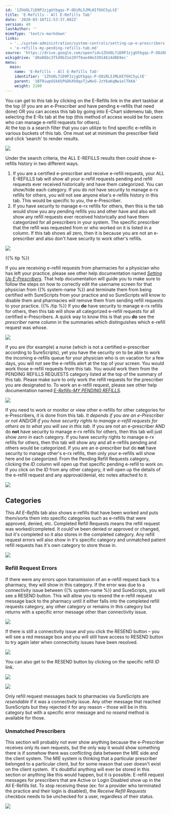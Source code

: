 ```yaml
---
id: '1ZhUOL7iD9PJzjgUtbgqs-P-OOiRL5JMLHIfOXC5yLtE'
title: 'E-Refills - All E-Refills Tab'
date: '2020-03-16T11:53:37.082Z'
version: 40
lastAuthor: ''
mimeType: 'text/x-markdown'
links:
  - '../system-administration/system-controls/setting-up-e-prescribers.md'
  - 'e-refills-my-pending-refills-tab.md'
source: 'https://drive.google.com/open?id=1ZhUOL7iD9PJzjgUtbgqs-P-OOiRL5JMLHIfOXC5yLtE'
wikigdrive: 'd8a86bc3f5d9b31e29ff6ae40e33914614d8b9ec'
menu:
  main:
    name: 'E-Refills - All E-Refills Tab'
    identifier: '1ZhUOL7iD9PJzjgUtbgqs-P-OOiRL5JMLHIfOXC5yLtE'
    parent: '1BT9iwpUSk65PGOkXhOqxTjwNvG-JzY6aKqNw1elTkKA'
    weight: 2100
---
```

You can get to this tab by clicking on the E-Refills link in the alert taskbar at the top (if you are an e-Prescriber and have pending e-refills that need done) OR you can access this tab by going into E-Chart sidemenu tab, then selecting the E-Rx tab at the top (this method of access would be for users who can manage e-refill requests for others).  
At the top is a search filter that you can utilize to find specific e-refills in various buckets of this tab. One must set at minimum the prescriber field and click ‘search' to render results.
  
![](../e-refills-all-e-refills-tab.assets/3c2d62082d8fc6c973c451e711ae7f3c.png)  

Under the search criteria, the ALL E-REFILLS results then could show e-refills history in two different ways.
1. If you are a certified e-prescriber and receive e-refill requests, your ALL E-REFILLS tab will show all your e-refill requests pending and refill requests ever received historically and have them categorized. You can show/hide each category. If you do <em>not</em> have security to manage e-rx refills for others, you will not see anyone else's e-refills history in this tab. This would be specific to you, the e-Prescriber.
2. If you have security to manage e-rx refills for others, then this is the tab would show you any pending refills you and other have and also will show any refill requests ever received historically and have them categorized for all prescribers in your system. The specific prescriber that the refill was requested from or who worked on it is listed in a column.
If this tab shows all zero, then it is because you are not an e-prescriber and also don't have security to work other's refills.
  
![](../e-refills-all-e-refills-tab.assets/9bb0102505222d34e1265955839aab70.png)  

{{% tip %}}

If you are receiving e-refill requests from pharmacies for a physician who has left your practice, please see other help documentation named [*Setting Up E-Prescribers*](../system-administration/system-controls/setting-up-e-prescribers.md). That help documentation will guide you to make sure to follow the steps on how to correctly edit the username screen for that physician from {{% system-name %}} and terminate them from being certified with SureScripts from your practice and so SureScripts will know to disable them and pharmacies will remove them from sending refill requests to your practice.
{{% /tip %}}
If you **do** have security to manage e-rx refills for others, then this tab will show all categorized e-refill requests for all certified e-Prescribers. A quick way to know this is that you **do** see the *prescriber* name column in the summaries which distinguishes which e-refill request was whose.
  
![](../e-refills-all-e-refills-tab.assets/e1bf13ba2c6a10b8f8afc74f18922ac3.png)  

If you are (for example) a nurse (which is not a certified e-prescriber according to SureScripts), yet you have the security on to be able to work the incoming e-refills queue for your physician who is on vacation for a few days, you will *not* see the e-refills alert at the top of your screen. You would work those e-refill requests from this tab. You would work them from the PENDING REFILLS REQUESTS category listed at the top of the summary of this tab. Please make sure to only work the refill requests for the prescriber you are designated to.
To work an e-refill request, please see other help documentation named [*E-Refills-MY PENDING REFILLS*](e-refills-my-pending-refills-tab.md)*.*
  
![](../e-refills-all-e-refills-tab.assets/e1bf13ba2c6a10b8f8afc74f18922ac3.png)  

If you need to work or monitor or view other e-refills for other categories for e-Prescribers, it is done from this tab.
*It depends if you are an e-Prescriber or not AND/OR if you have security rights to manage e-refill requests for others as to what you will see in this tab.*
If you are not an e-prescriber AND do **not** have security to manage e-rx refills for others, then this tab will just show *zero* in each category.
If you have security rights to manage e-rx refills for others, then this tab will show any and all e-refills pending and others would be categorized.
If you are an e-prescriber but do **not** have security to manage other's e-rx refills, then only *your* e-refills will show here and be categorized.
From the Pending Refill Requests category, clicking the *ID* column will open up that specific pending e-refill to work on. If you click on the *ID* from any other category, it will open up the details of the e-refill request and any approval/denial, etc notes attached to it.
  
![](../e-refills-all-e-refills-tab.assets/c4209ae944406748b58d5b23ddfea442.png)  

  
## Categories  

This *All E-Refills* tab also shows e-refills that have been worked and puts them/sorts them into specific categories such as e-refills that were approved, denied, etc. Completed Refill Requests means the refill request was worked/completed. It could've been denied or approved or changed, but it's completed so it also stores in the completed category. Any refill request errors will also show in it's specific category and unmatched patient refill requests has it's own category to store those in.
  
![](../e-refills-all-e-refills-tab.assets/e1bf13ba2c6a10b8f8afc74f18922ac3.png)  

  
### Refill Request Errors  

If there were any errors upon transmission of an e-refill request back to a pharmacy, they will show in this category. If the error was due to a connectivity issue between {{% system-name %}} and SureScripts, you will see a RESEND button. This will allow you to resend the e-refill request message back to the pharmacy until it either falls into the completed refill requests category, any other category or remains in this category but returns with a specific error message other than connectivity issue.
  
![](../e-refills-all-e-refills-tab.assets/2236f6e05a07ad4bdb07617c3a1c1ed0.png)  

If there is still a connectivity issue and you click the RESEND button – you will see a red message box and you will still have access to RESEND button to try again later when connectivity issues have been resolved.
  
![](../e-refills-all-e-refills-tab.assets/90270507685be6840fe1b0005c8661d4.png)  

You can also get to the RESEND button by clicking on the specific refill *ID* link.
  
![](../e-refills-all-e-refills-tab.assets/e7cf69f47765db6765fc598ab16641c9.png)  

  
![](../e-refills-all-e-refills-tab.assets/6c3cc6b4746441871a3c489bfda00f4a.png)  

Only refill request messages back to pharmacies via SureScripts are *resendable* if it was a connectivity issue. Any other message that reached SureScripts but they rejected it for any reason – those will be in this category but with a specific error message and no *resend* method is available for those.
  
### Unmatched Prescribers  

This section will probably not ever show anything because the e-Prescriber receives only its own requests, but the only way it would show something there is if somehow there was conflicting data between the MIE side and the client system. The MIE system is thinking that a particular prescriber belonged to a particular client, but for some reason that user doesn't exist on the client system.  It's doubtful anything will ever be stored in this section or anything like this would happen, but it is possible.
E-refill request messages for prescribers that are Active or Login Disabled show up in the All E-Refills list. To stop receiving these (ex: for a provider who terminated the practice and their login is disabled), the *Receive Refill Requests* checkbox needs to be unchecked for a user, regardless of their status.
  
![](../e-refills-all-e-refills-tab.assets/4cebd33b817efea0924981eff581f4d2.png)  

